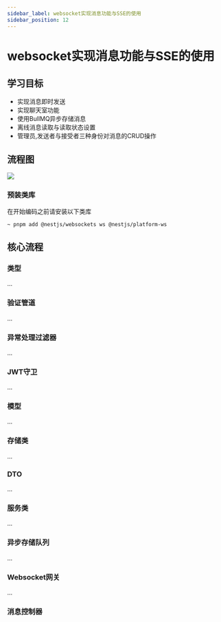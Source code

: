 ```yaml
---
sidebar_label: websocket实现消息功能与SSE的使用
sidebar_position: 12
---
```


# websocket实现消息功能与SSE的使用

## 学习目标

* 实现消息即时发送
* 实现聊天室功能
* 使用BullMQ异步存储消息
* 离线消息读取与读取状态设置
* 管理员,发送者与接受者三种身份对消息的CRUD操作

## 流程图
![](https://img.pincman.com/media202209151729690.png)

### 预装类库

在开始编码之前请安装以下类库

```shell
~ pnpm add @nestjs/websockets ws @nestjs/platform-ws
```

## 核心流程

### 类型
...
### 验证管道
...
### 异常处理过滤器
...
### JWT守卫
...
### 模型
...
### 存储类
...
### DTO
...
### 服务类
...
### 异步存储队列
...
### Websocket网关
...
### 消息控制器